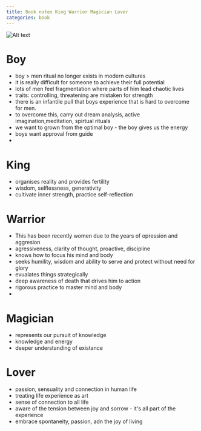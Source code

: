 ```yaml
---
title: Book notes King Warrior Magician Lover
categories: book
---
```

<img src="/assets/kwml.png" alt="Alt text" style="max-width: 100%; height: auto;" />

# Boy
- boy > men ritual no longer exists in modern cultures
- it is really difficult for someone to achieve their full potential
- lots of men feel fragmentation where parts of him lead chaotic lives
- traits: controlling, threatening are mistaken for strength 
- there is an infantile pull that boys experience that is hard to overcome for men.
- to overcome this, carry out dream analysis, active imagination,meditation, spirtual rituals
- we want to grown from the optimal boy - the boy gives us the energy
- boys want approval from guide
- 

# King
- organises reality and provides fertility
- wisdom, selflessness, generativity
- cultivate inner strength, practice self-reflection            

# Warrior 
- This has been recently  women due to the years of opression and aggresion 
- agressiveness, clarity of thought, proactive, discipline
- knows how to focus his mind and body
- seeks humility, wisdom and ability to serve and protect without need for glory 
- evualates things strategically
- deep awareness of death that drives him to action
- rigorous practice to master mind and body
- 

# Magician 
- represents our pursuit of knowledge
- knowledge and energy
- deeper understanding of existance

# Lover
- passion, sensuality and connection in human life
- treating life experience as art
- sense of connection to all life
- aware of the tension between joy and sorrow - it's all part of the experience
- embrace spontaneity, passion, adn the joy of living 



